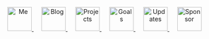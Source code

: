 <p align="center">
  <a href="https://antfu.me">
    <img src='https://github.com/antfu/antfu/raw/master/me.svg?sanitize=true' alt="Me" title="Me" height='55px'/>
  </a>　
  <a href="https://antfu.me/blog">
    <img src='https://github.com/antfu/antfu/raw/master/blog.svg?sanitize=true' alt="Blog" title="Blog" height='55px'/>
  </a>　
  <a href="https://github.com/antfu">
    <img src='https://github.com/antfu/antfu/raw/master/projects.svg?sanitize=true' alt="Projects" title="Projects" height='55px'/>
  </a>　
  <a href="https://github.com/sponsors/antfu">
    <img src='https://github.com/antfu/antfu/raw/master/goals.svg?sanitize=true' alt="Goals" title="Goals" height='55px'/>
  </a>　
  <a href="https://twitter.com/antfu7">
    <img src='https://github.com/antfu/antfu/raw/master/updates.svg?sanitize=true' alt="Updates" title="Updates" height='55px'/>
  </a>　
  <a href="https://twitter.com/antfu7">
    <img src='https://github.com/antfu/antfu/raw/master/sponsor.svg?sanitize=true' alt="Sponsor" title="Sponsor" height='55px'/>
  </a>
</p>
